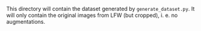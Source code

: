 This directory will contain the dataset generated by `generate_dataset.py`.
It will only contain the original images from LFW (but cropped), i. e. no augmentations.
